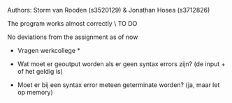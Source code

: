 Authors: Storm van Rooden (s3520129) & Jonathan Hosea (s3712826)

The program works almost correctly \\ TO DO 

No deviations from the assignment as of now

* Vragen werkcollege *

* Wat moet er geoutput worden als er geen syntax errors zijn? (de input + of het geldig is)
* Moet er bij een syntax error meteen geterminate worden? (ja, maar let op memory)
